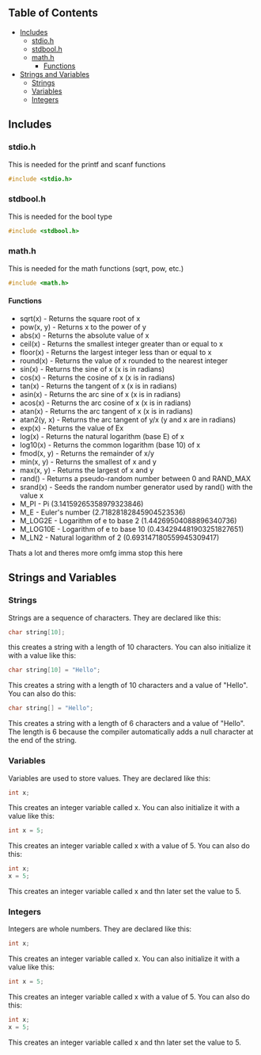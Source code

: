 ## Table of Contents
- [Includes](#includes)
    - [stdio.h](#stdioh)
    - [stdbool.h](#stdboolh)
    - [math.h](#mathh)
        - [Functions](#functions)
- [Strings and Variables](#strings-and-variables)
    - [Strings](#strings)
    - [Variables](#variables)
    - [Integers](#integers)

## Includes
### stdio.h
This is needed for the printf and scanf functions
```c
#include <stdio.h>
```
### stdbool.h
This is needed for the bool type
```c
#include <stdbool.h>
```
### math.h
This is needed for the math functions (sqrt, pow, etc.)
```c
#include <math.h>
```

#### Functions
- sqrt(x) - Returns the square root of x
- pow(x, y) - Returns x to the power of y
- abs(x) - Returns the absolute value of x
- ceil(x) - Returns the smallest integer greater than or equal to x
- floor(x) - Returns the largest integer less than or equal to x
- round(x) - Returns the value of x rounded to the nearest integer
- sin(x) - Returns the sine of x (x is in radians)
- cos(x) - Returns the cosine of x (x is in radians)
- tan(x) - Returns the tangent of x (x is in radians)
- asin(x) - Returns the arc sine of x (x is in radians)
- acos(x) - Returns the arc cosine of x (x is in radians)
- atan(x) - Returns the arc tangent of x (x is in radians)
- atan2(y, x) - Returns the arc tangent of y/x (y and x are in radians)
- exp(x) - Returns the value of Ex
- log(x) - Returns the natural logarithm (base E) of x
- log10(x) - Returns the common logarithm (base 10) of x
- fmod(x, y) - Returns the remainder of x/y
- min(x, y) - Returns the smallest of x and y
- max(x, y) - Returns the largest of x and y
- rand() - Returns a pseudo-random number between 0 and RAND_MAX
- srand(x) - Seeds the random number generator used by rand() with the value x
- M_PI - Pi (3.14159265358979323846)
- M_E - Euler's number (2.71828182845904523536)
- M_LOG2E - Logarithm of e to base 2 (1.44269504088896340736)
- M_LOG10E - Logarithm of e to base 10 (0.434294481903251827651)
- M_LN2 - Natural logarithm of 2 (0.693147180559945309417)

Thats a lot and theres more omfg imma stop this here

## Strings and Variables
### Strings
Strings are a sequence of characters. They are declared like this:
```c
char string[10];
```
this creates a string with a length of 10 characters. You can also initialize it with a value like this:
```c
char string[10] = "Hello";
```
This creates a string with a length of 10 characters and a value of "Hello". You can also do this:
```c
char string[] = "Hello";
```
This creates a string with a length of 6 characters and a value of "Hello". The length is 6 because the compiler automatically adds a null character at the end of the string.

### Variables
Variables are used to store values. They are declared like this:
```c
int x;
```
This creates an integer variable called x. You can also initialize it with a value like this:
```c
int x = 5;
```
This creates an integer variable called x with a value of 5. You can also do this:
```c
int x;
x = 5;
```
This creates an integer variable called x and thn later set the value to 5.

### Integers
Integers are whole numbers. They are declared like this:
```c
int x;
```
This creates an integer variable called x. You can also initialize it with a value like this:
```c
int x = 5;
```
This creates an integer variable called x with a value of 5. You can also do this:
```c
int x;
x = 5;
```
This creates an integer variable called x and thn later set the value to 5.
